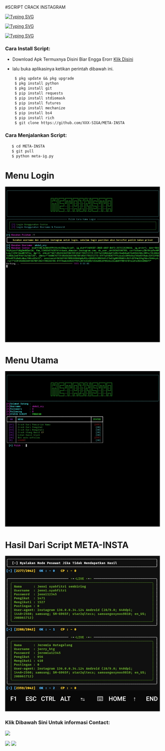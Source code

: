 #SCRIPT CRACK INSTAGRAM

[![Typing SVG](https://readme-typing-svg.herokuapp.com?font=Neuton&size=27&color=8A2BE2&background=000000&center=true&vCenter=true&width=700&height=80&lines=+😈+INI+ADALAH+SCRIPT+CRACK+AKUN+INSTAGRAM+😈)](https://git.io/typing-svg)

[![Typing SVG](https://readme-typing-svg.herokuapp.com?font=Neuton&size=27&color=008000&background=000000&center=true&vCenter=true&width=700&height=80&lines=+♻️+NEW+UPDATE+VERSION+:+0.0.2+♻️+)](https://git.io/typing-svg)

[![Typing SVG](https://readme-typing-svg.herokuapp.com?font=Neuton&size=27&color=FFFF00&background=000000&center=true&vCenter=true&width=700&height=80&lines=+🚀+SELAMAT+MENGGUNAKAN+🚀+)](https://git.io/typing-svg)


</p>

<h3 align="left">Cara Install Script:</h3>

- Download Apk Termuxnya Disini Biar Engga Erorr <a href="https://f-droid.org/repo/com.termux_118.apk">Klik Disini</a>

- lalu buka aplikasinya ketikan perintah dibawah ini.

       $ pkg update && pkg upgrade
       $ pkg install python 
       $ pkg install git
       $ pip install requests
       $ pip install stdiomask
       $ pip install futures
       $ pip install mechanize
       $ pip install bs4
       $ pip install rich
       $ git clone https://github.com/XXX-SIGA/META-INSTA
       

<h3 align="left">Cara Menjalankan Script:</h3>

       $ cd META-INSTA
       $ git pull
       $ python meta-ig.py
# Menu Login
![img](https://github.com/XXX-SIGA/META-INSTA/blob/main/IMG_20221118_013845.jpg)
# Menu Utama
![img](https://github.com/XXX-SIGA/META-INSTA/blob/main/IMG_20221118_013817.jpg)

# Hasil Dari Script META-INSTA
![img](https://github.com/XXX-SIGA/META-INSTA/blob/main/IMG_20221118_014029.jpg)

<h3 align="left">Klik Dibawah Sini Untuk informasi Contact:</h3>

[![](https://img.shields.io/badge/Github-black?logo=Github&logoColor=black&labelColor=white)](https://github.com/XXX-SIGA)


[![](https://img.shields.io/badge/Facebook-blue?logo=Facebook&logoColor=blue&labelColor=white)](https://www.facebook.com/kemas.rifki.75)
[![](https://img.shields.io/badge/Whatsapp-CHAT-red?logo=Whatsapp&logoColor=Brightgreen&labelColor=white)](https://wa.me/6282316671302?text=Hello+Siga🔥+)

